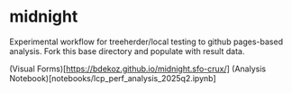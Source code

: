 # midnight
Experimental workflow for treeherder/local testing to github pages-based analysis. Fork this base directory and populate with result data.

(Visual Forms)[https://bdekoz.github.io/midnight.sfo-crux/]
(Analysis Notebook)[notebooks/lcp_perf_analysis_2025q2.ipynb]
